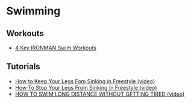 # Swimming

## Workouts

- [4 Key IRONMAN Swim Workouts](https://www.trainingpeaks.com/blog/4-key-ironman-swim-workouts/)

## Tutorials

- [How to Keep Your Legs Fom Sinking in Freestyle (video)](https://www.youtube.com/watch?v=tb-S7ipJCN8)
- [How To Stop Your Legs From Sinking In Freestyle (video)](https://www.youtube.com/watch?v=w7ETlhaMsEk)
- [HOW TO SWIM LONG DISTANCE WITHOUT GETTING TIRED (video)](https://www.youtube.com/watch?v=4lnzpuayyK4)
